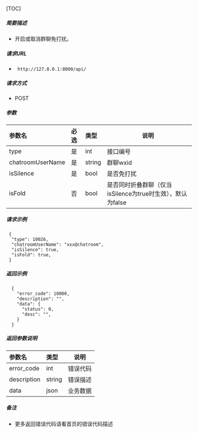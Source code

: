 


[TOC]
    
##### 简要描述

- 开启或取消群聊免打扰。

##### 请求URL
- ` http://127.0.0.1:8000/api/`
  
##### 请求方式
- POST 

##### 参数

|参数名|必选|类型|说明|
|:----    |:---|:----- |-----   |
|type |是  |int | 接口编号    |
|chatroomUserName |是  |string | 群聊wxid    |
|isSilence     |是  |bool | 是否免打扰    |
|isFold     |否  |bool | 是否同时折叠群聊（仅当isSilence为true时生效），默认为false    |

##### 请求示例

```
 {
  "type": 10026,
  "chatroomUserName": "xxx@chatroom",
  "isSilence": true,
  "isFold": true,
 }
```

##### 返回示例 

``` 
  {
    "error_code": 10000,
    "description": "",
    "data": {
      "status": 0,
      "desc": "",
    }
  }
```

##### 返回参数说明 

|参数名|类型|说明|
|:-----  |:-----|-----                           |
|error_code |int   |错误代码  |
|description|string|错误描述|
|data|json|业务数据|

##### 备注 

- 更多返回错误代码请看首页的错误代码描述





